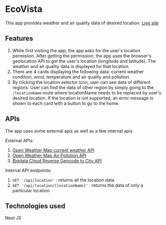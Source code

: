 # EcoVista
This app provides weather and air quality data of desired location. [Live site](https://ecovista-bay.vercel.app/)

## Features
1. While first visiting the app, the app asks for the user's location permisiion. After getting the permission, the app uses the browser's geolocation API to get the user's location (longitude and latitude). The weather and air quality data is displayed for that location.
2. There are 4 cards displaying the following data: current weather condition, wind, temperature and air quality and pollution.
3. By clicking the location selector icon, user can see data of different regions. User can find the data of other region by simply going to the ```/locationName``` route where locationName needs to be replaced by user's desired location. If the location is not supported, an error message is shown to each card with a button to go to the home.

## APIs
The app uses some external apis as well as a few internal apis.

External APIs:
1. [Open Weather Map current weather API](https://openweathermap.org/current)
2. [Open Weather Map Air Pollution API](https://openweathermap.org/api/air-pollution)
3. [Bigdata Cloud Reverse Geocode to City API](https://www.bigdatacloud.com/free-api/free-reverse-geocode-to-city-api)

Internal API endpoints:
1. ```GET '/api/location'``` : returns all the location data
2. ```GET '/api/location/[locationName]'``` : returns the data of only a particular location

## Technologies used
Next JS
